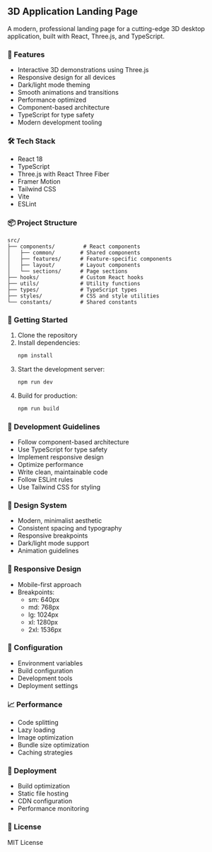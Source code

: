 ## 3D Application Landing Page

A modern, professional landing page for a cutting-edge 3D desktop application, built with React, Three.js, and TypeScript.

### 🚀 Features

- Interactive 3D demonstrations using Three.js
- Responsive design for all devices
- Dark/light mode theming
- Smooth animations and transitions
- Performance optimized
- Component-based architecture
- TypeScript for type safety
- Modern development tooling

### 🛠️ Tech Stack

- React 18
- TypeScript
- Three.js with React Three Fiber
- Framer Motion
- Tailwind CSS
- Vite
- ESLint

### 📦 Project Structure

```
src/
├── components/         # React components
│   ├── common/        # Shared components
│   ├── features/      # Feature-specific components
│   ├── layout/        # Layout components
│   └── sections/      # Page sections
├── hooks/             # Custom React hooks
├── utils/             # Utility functions
├── types/             # TypeScript types
├── styles/            # CSS and style utilities
└── constants/         # Shared constants
```

### 🚀 Getting Started

1. Clone the repository
2. Install dependencies:
   ```bash
   npm install
   ```
3. Start the development server:
   ```bash
   npm run dev
   ```
4. Build for production:
   ```bash
   npm run build
   ```

### 📝 Development Guidelines

- Follow component-based architecture
- Use TypeScript for type safety
- Implement responsive design
- Optimize performance
- Write clean, maintainable code
- Follow ESLint rules
- Use Tailwind CSS for styling

### 🎨 Design System

- Modern, minimalist aesthetic
- Consistent spacing and typography
- Responsive breakpoints
- Dark/light mode support
- Animation guidelines

### 📱 Responsive Design

- Mobile-first approach
- Breakpoints:
  - sm: 640px
  - md: 768px
  - lg: 1024px
  - xl: 1280px
  - 2xl: 1536px

### 🔧 Configuration

- Environment variables
- Build configuration
- Development tools
- Deployment settings

### 📈 Performance

- Code splitting
- Lazy loading
- Image optimization
- Bundle size optimization
- Caching strategies

### 🚀 Deployment

- Build optimization
- Static file hosting
- CDN configuration
- Performance monitoring

### 📄 License

MIT License